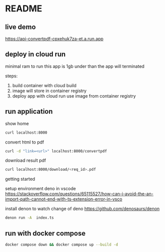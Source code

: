 # README

## live demo

<https://api-convertpdf-cpxehuk7za-et.a.run.app>

## deploy in cloud run

minimal ram to run this app is 1gb under than the app will terminated

steps:

1. build container with cloud build
2. image will store in container registry
3. deploy app with cloud run use image from container registry

## run application

show home

```bash
curl localhost:8000
```

convert html to pdf

```bash
curl -d "link=<url>" localhost:8000/convertpdf
```

download result pdf

```bash
curl localhost:8000/download/<req_id>.pdf
```

getting started

setup environment deno in vscode
<https://stackoverflow.com/questions/65115527/how-can-i-avoid-the-an-import-path-cannot-end-with-ts-extension-error-in-vsco>

install denon to watch change of deno
<https://github.com/denosaurs/denon>

```bash
denon run -A  index.ts
```

## run with docker compose

```bash
docker compose down && docker compose up --build -d
```
